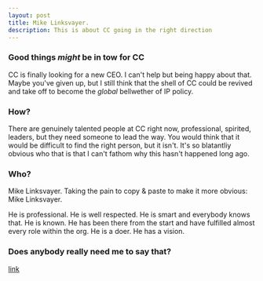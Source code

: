 ```yaml
---
layout: post
title: Mike Linksvayer. 
description: This is about CC going in the right direction
---
```



### Good things *might* be in tow for CC

CC is finally looking for a new CEO. I can't help but being happy about that. Maybe you've given up, but I still think that the shell of CC could be revived and take off to become the *global* bellwether of IP policy.

### How?

There are genuinely talented people at CC right now, professional, spirited, leaders, but they need someone to lead the way. You would think that it would be difficult to find the right person, but it isn't. It's so blatantliy obvious who that is that I can't fathom why this hasn't happened long ago.

### Who?

Mike Linksvayer. Taking the pain to copy & paste to make it more obvious:
Mike Linksvayer.

He is professional. He is well respected. He is smart and everybody knows that. He is known. He has been there from the start and have fulfilled almost every role within the org. He is a doer. He has a vision. 

### Does anybody really need me to say that?

[link](http://)
